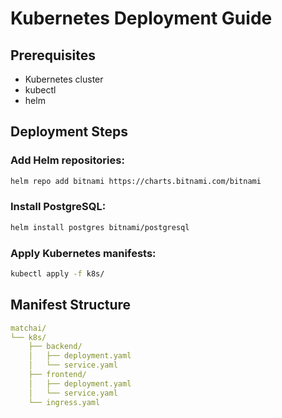 # Kubernetes Deployment Guide

## Prerequisites

- Kubernetes cluster
- kubectl
- helm

## Deployment Steps

### Add Helm repositories:

```bash
helm repo add bitnami https://charts.bitnami.com/bitnami
```

### Install PostgreSQL:

```bash
helm install postgres bitnami/postgresql
```

### Apply Kubernetes manifests:

```bash
kubectl apply -f k8s/
```

## Manifest Structure

```yaml
matchai/
└── k8s/
    ├── backend/
    │   ├── deployment.yaml
    │   └── service.yaml
    ├── frontend/
    │   ├── deployment.yaml
    │   └── service.yaml
    └── ingress.yaml
```
